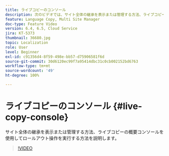 ```yaml
---
title: ライブコピーのコンソール
description: 次のビデオでは、サイト全体の継承を表示または管理する方法、ライブコピーの概要コンソールを使用してロールアウト操作を実行する方法を説明します。
feature: Language Copy, Multi Site Manager
doc-type: Feature Video
version: 6.4, 6.5, Cloud Service
jira: KT-5373
thumbnail: 36680.jpg
topic: Localization
role: User
level: Beginner
exl-id: c91356d4-8f59-498e-bb57-d75906581f6d
source-git-commit: 30d6120ec99f7a95414dbc31c0cb002152bd6763
workflow-type: tm+mt
source-wordcount: '49'
ht-degree: 100%

---
```


# ライブコピーのコンソール {#live-copy-console}

サイト全体の継承を表示または管理する方法、ライブコピーの概要コンソールを使用してロールアウト操作を実行する方法を説明します。

>[!VIDEO](https://video.tv.adobe.com/v/36680?quality=12&learn=on)
